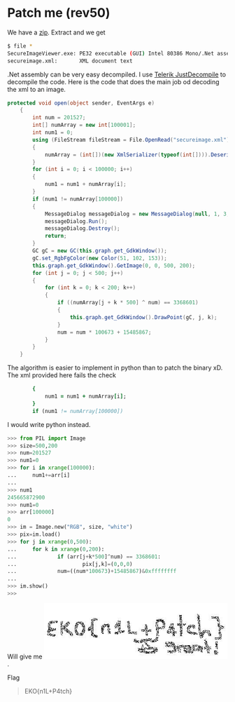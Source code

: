 [](ctf=ekoparty-ctf-2015)
[](type=reversing)
[](tags=image,C#)
[](tools=Telerik-JustDecompile,PIL)
[](techniques=no-patch)

# Patch me (rev50)

We have a [zip](../rev50.zip).
Extract and we get

```bash
$ file *
SecureImageViewer.exe: PE32 executable (GUI) Intel 80386 Mono/.Net assembly, for MS Windows
secureimage.xml:       XML document text
```

.Net assembly can be very easy decompiled. I use [Telerik JustDecompile](http://www.telerik.com/products/decompiler.aspx) to decompile the code. Here is the code that does the main job od decoding the xml to an image.


```cs
protected void open(object sender, EventArgs e)
    {
        int num = 201527;
        int[] numArray = new int[100001];
        int num1 = 0;
        using (FileStream fileStream = File.OpenRead("secureimage.xml"))
        {
            numArray = (int[])(new XmlSerializer(typeof(int[]))).Deserialize(fileStream);
        }
        for (int i = 0; i < 100000; i++)
        {
            num1 = num1 + numArray[i];
        }
        if (num1 != numArray[100000])
        {
            MessageDialog messageDialog = new MessageDialog(null, 1, 3, 1, "Corrupted Image", new object[0]);
            messageDialog.Run();
            messageDialog.Destroy();
            return;
        }
        GC gC = new GC(this.graph.get_GdkWindow());
        gC.set_RgbFgColor(new Color(51, 102, 153));
        this.graph.get_GdkWindow().GetImage(0, 0, 500, 200);
        for (int j = 0; j < 500; j++)
        {
            for (int k = 0; k < 200; k++)
            {
                if ((numArray[j + k * 500] ^ num) == 3368601)
                {
                    this.graph.get_GdkWindow().DrawPoint(gC, j, k);
                }
                num = num * 100673 + 15485867;
            }
        }
    }
```

The algorithm is easier to implement in python than to patch the binary xD.
The xml provided here fails the check 
```for (int i = 0; i < 100000; i++)
        {
            num1 = num1 + numArray[i];
        }
        if (num1 != numArray[100000])
```
I would write python instead.

```python
>>> from PIL import Image
>>> size=500,200
>>> num=201527
>>> num1=0
>>> for i in xrange(100000):
...     num1+=arr[i]
... 
>>> num1
245665872900
>>> num1=0
>>> arr[100000]
0
>>> im = Image.new("RGB", size, "white")
>>> pix=im.load()
>>> for j in xrange(0,500):
...     for k in xrange(0,200):
...             if (arr[j+k*500]^num) == 3368601:
...                     pix[j,k]=(0,0,0)
...             num=((num*100673)+15485867)&0xffffffff
... 
>>> im.show()
>>> 
```
Will give me ![final](final.jpg).

Flag
> EKO{n1L+P4tch}

